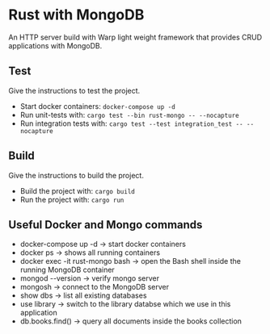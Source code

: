 # Rust with MongoDB

An HTTP server build with Warp light weight framework that provides CRUD applications with MongoDB.

## Test

Give the instructions to test the project.

- Start docker containers: `docker-compose up -d`
- Run unit-tests with: `cargo test --bin rust-mongo -- --nocapture`
- Run integration tests with: `cargo test --test integration_test -- --nocapture`

## Build

Give the instructions to build the project.

- Build the project with: `cargo build`
- Run the project with: `cargo run`

## Useful Docker and Mongo commands

- docker-compose up -d -> start docker containers
- docker ps -> shows all running containers
- docker exec -it rust-mongo bash -> open the Bash shell inside the running MongoDB container
- mongod --version -> verify mongo server
- mongosh -> connect to the MongoDB server
- show dbs -> list all existing databases
- use library -> switch to the library databse which we use in this application
- db.books.find() -> query all documents inside the books collection
